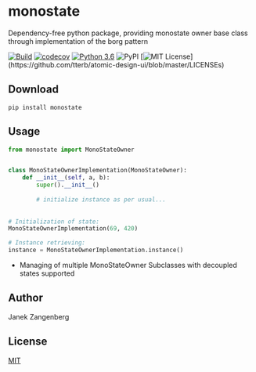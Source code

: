 # __monostate__
Dependency-free python package, providing monostate owner base class through implementation of the borg pattern


[![Build](https://github.com/w2sv/monostate/actions/workflows/build.yaml/badge.svg)](https://github.com/w2sv/monostate/actions/workflows/build.yaml)
[![codecov](https://codecov.io/gh/w2sv/monostate/branch/master/graph/badge.svg?token=9EESND69PG)](https://codecov.io/gh/w2sv/monostate)
[![Python 3.6](https://img.shields.io/badge/python-3.6-blue.svg)](https://www.python.org/downloads/release/python-360/)
![PyPI](https://img.shields.io/pypi/v/monostate)
[![MIT License](https://img.shields.io/apm/l/atomic-design-ui.svg?)](https://github.com/tterb/atomic-design-ui/blob/master/LICENSEs)

## Download
```
pip install monostate
```

## Usage

```python
from monostate import MonoStateOwner


class MonoStateOwnerImplementation(MonoStateOwner):
    def __init__(self, a, b):
        super().__init__()
        
        # initialize instance as per usual...
        
        
# Initialization of state:
MonoStateOwnerImplementation(69, 420)

# Instance retrieving:
instance = MonoStateOwnerImplementation.instance()
```

- Managing of multiple MonoStateOwner Subclasses with decoupled states supported

## Author
Janek Zangenberg

## License
[MIT](LICENSE)
